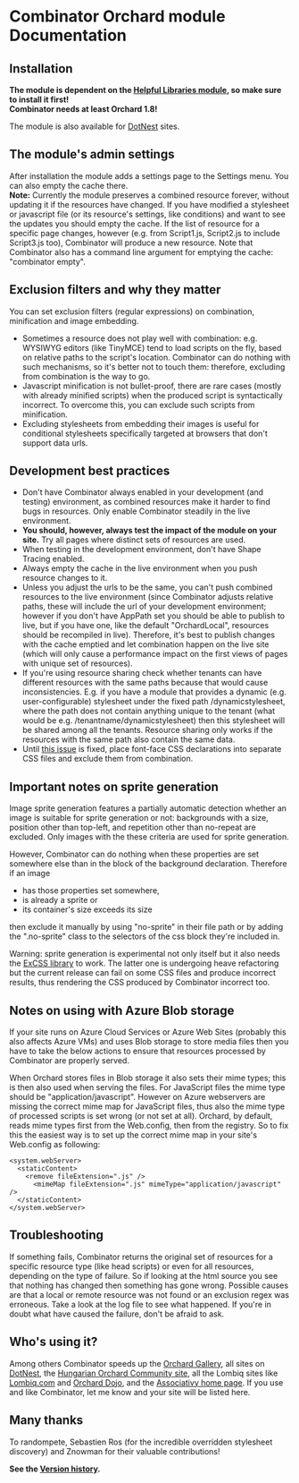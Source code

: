 # Combinator Orchard module Documentation



## Installation

**The module is dependent on the [Helpful Libraries module](https://gallery.orchardproject.net/List/Modules/Orchard.Module.Piedone.HelpfulLibraries), so make sure to install it first!**  
**Combinator needs at least Orchard 1.8!**

The module is also available for [DotNest](http://dotnest.com/) sites.


## The module's admin settings

After installation the module adds a settings page to the Settings menu. You can also empty the cache there.  
**Note:** Currently the module preserves a combined resource forever, without updating it if the resources have changed. If you have modified a stylesheet or javascript file (or its resource's settings, like conditions) and want to see the updates you should empty the cache. If the list of resource for a specific page changes, however (e.g. from Script1.js, Script2.js to include Script3.js too), Combinator will
produce a new resource. Note that Combinator also has a command line argument for emptying the cache: "combinator empty".


## Exclusion filters and why they matter

You can set exclusion filters (regular expressions) on combination, minification and image embedding.

- Sometimes a resource does not play well with combination: e.g. WYSIWYG editors (like TinyMCE) tend to load scripts on the fly, based on relative paths to the script's location. Combinator can do nothing with such mechanisms, so it's better not to touch them: therefore, excluding from combination is the way to go.
- Javascript minification is not bullet-proof, there are rare cases (mostly with already minified scripts) when the produced script is syntactically incorrect. To overcome this, you can exclude such scripts from minification.
- Excluding stylesheets from embedding their images is useful for conditional stylesheets specifically targeted at browsers that don't support data urls.


## Development best practices

- Don't have Combinator always enabled in your development (and testing) environment, as combined resources make it harder to find bugs in resources. Only enable Combinator steadily in the live environment.
- **You should, however, always test the impact of the module on your site.** Try all pages where distinct sets of resources are used.
- When testing in the development environment, don't have Shape Tracing enabled.
- Always empty the cache in the live environment when you push resource changes to it.
- Unless you adjust the urls to be the same, you can't push combined resources to the live environment (since Combinator adjusts relative paths, these will include the url of your development environment; however if you don't have AppPath set you should be able to publish to live, but if you have one, like the default "OrchardLocal", resources should be recompiled in live). Therefore, it's best to publish changes with the cache emptied and let combination happen on the live site (which will only cause a performance impact on the first views of pages with unique set of resources).
- If you're using resource sharing check whether tenants can have different resources with the same paths because that would cause inconsistencies. E.g. if you have a module that provides a dynamic (e.g. user-configurable) stylesheet under the fixed path /dynamicstylesheet, where the path does not contain anything unique to the tenant (what would be e.g. /tenantname/dynamicstylesheet) then this stylesheet will be shared among all the tenants. Resource sharing only works if the resources with the same path also contain the same data.
- Until [this issue](http://combinator.codeplex.com/workitem/68) is fixed, place font-face CSS declarations into separate CSS files and exclude them from combination.


## Important notes on sprite generation

Image sprite generation features a partially automatic detection whether an image is suitable for sprite generation or not: backgrounds with a size, position other than top-left, and repetition other than no-repeat
are excluded. Only images with the these criteria are used for sprite generation.  
  
However, Combinator can do nothing when these properties are set somewhere else than in the block of the background declaration. Therefore if an image

- has those properties set somewhere,
- is already a sprite or
- its container's size exceeds its size

then exclude it manually by using "no-sprite" in their file path or by adding the ".no-sprite" class to the selectors of the css block they're included in.  
  
Warning: sprite generation is experimental not only itself but it also needs the [ExCSS library](https://github.com/TylerBrinks/ExCSS) to work. The latter one is undergoing heave refactoring but the current release
can fail on some CSS files and produce incorrect results, thus rendering the CSS produced by Combinator incorrect too.  


## Notes on using with Azure Blob storage

If your site runs on Azure Cloud Services or Azure Web Sites (probably this also affects Azure VMs) and uses Blob storage to store media files then you have to take the below actions to ensure that resources
processed by Combinator are properly served.  
  
When Orchard stores files in Blob storage it also sets their mime types; this is then also used when serving the files. For JavaScript files the mime type should be "application/javascript". However on Azure
webservers are missing the correct mime map for JavaScript files, thus also the mime type of processed scripts is set wrong (or not set at all). Orchard, by default, reads mime types first from the Web.config,
then from the registry. So to fix this the easiest way is to set up the correct mime map in your site's Web.config as following:

	<system.webServer>
	  <staticContent>
	    <remove fileExtension=".js" />
	      <mimeMap fileExtension=".js" mimeType="application/javascript" />
	  </staticContent>
	</system.webServer>


## Troubleshooting

If something fails, Combinator returns the original set of resources for a specific resource type (like head scripts) or even for all resources, depending on the type of failure. So if looking at the html source you
see that nothing has changed then something has gone wrong. Possible causes are that a local or remote resource was not found or an exclusion regex was erroneous. Take a look at the log file to see what happened.
If you're in doubt what have caused the failure, don't be afraid to ask. 


## Who's using it?

Among others Combinator speeds up the [Orchard Gallery](http://gallery.orchardproject.net/), all sites on
[DotNest](https://dotnest.com/), the [Hungarian Orchard Community site](http://english.orchardproject.hu/), all the Lombiq sites like [Lombiq.com](http://lombiq.com/) and [Orchard Dojo](http://orcharddojo.net/), and the [Associativy home page](http://associativy.com/). If you use and like Combinator, let me know and your site will be listed here.

## Many thanks

To randompete, Sebastien Ros (for the incredible overridden stylesheet discovery) and Znowman for their valuable contributions!

**See the [Version history](VersionHistory.md).**